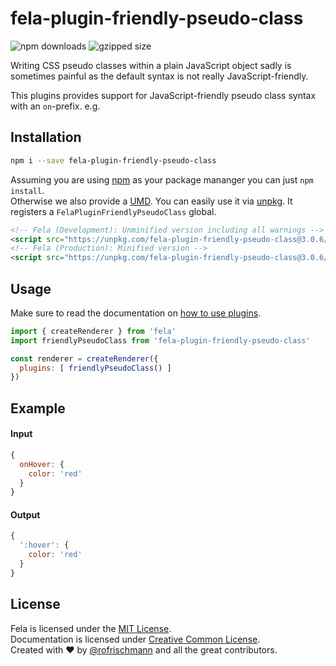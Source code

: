 # fela-plugin-friendly-pseudo-class


<img alt="npm downloads" src="https://img.shields.io/npm/dm/fela-plugin-friendly-pseudo-class.svg">
<img alt="gzipped size" src="https://img.shields.io/badge/gzipped-0.48kb-brightgreen.svg">

Writing CSS pseudo classes within a plain JavaScript object sadly is sometimes painful as the default syntax is not really JavaScript-friendly.<br>

This plugins provides support for JavaScript-friendly pseudo class syntax with an `on`-prefix. e.g.

## Installation
```sh
npm i --save fela-plugin-friendly-pseudo-class
```
Assuming you are using [npm](https://www.npmjs.com) as your package mananger you can just `npm install`.<br>
Otherwise we also provide a [UMD](https://github.com/umdjs/umd). You can easily use it via [unpkg](https://unpkg.com/). It registers a `FelaPluginFriendlyPseudoClass` global.
```HTML
<!-- Fela (Development): Unminified version including all warnings -->
<script src="https://unpkg.com/fela-plugin-friendly-pseudo-class@3.0.6/dist/fela-plugin-friendly-pseudo-class.js"></script>
<!-- Fela (Production): Minified version -->
<script src="https://unpkg.com/fela-plugin-friendly-pseudo-class@3.0.6/dist/fela-plugin-friendly-pseudo-class.min.js"></script>
```

## Usage
Make sure to read the documentation on [how to use plugins](http://fela.js.org/docs/advanced/Plugins.html).

```javascript
import { createRenderer } from 'fela'
import friendlyPseudoClass from 'fela-plugin-friendly-pseudo-class'

const renderer = createRenderer({
  plugins: [ friendlyPseudoClass() ]
})
```


## Example

#### Input
```javascript
{
  onHover: {
    color: 'red'
  }
}
```
#### Output
```javascript
{
  ':hover': {
    color: 'red'
  }
}
```

## License
Fela is licensed under the [MIT License](http://opensource.org/licenses/MIT).<br>
Documentation is licensed under [Creative Common License](http://creativecommons.org/licenses/by/4.0/).<br>
Created with ♥ by [@rofrischmann](http://rofrischmann.de) and all the great contributors.

